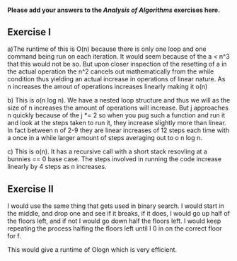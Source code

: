 #### Please add your answers to the ***Analysis of  Algorithms*** exercises here.

## Exercise I

a)The runtime of this is O(n) because there is only one loop and one command being run on each iteration.  It would seem because of the a < n^3 that this would not be so.  But upon closer inspection of the resetting of a in the actual operation the n^2 cancels out mathematically from the while condition thus yielding an actual increase in operations of linear nature.  As n increases the amout of operations increases linearly making it o(n)


b)
This is o(n log n).  We have a nested loop structure and thus we will as the size of n increases the amount of operations will increase.  But j approaches n quickly because of the j *= 2 so when you pug such a function and run it and look at the steps taken to run it, they increase slightly more than linear.  In fact between n of 2-9 they are linear increases of 12 steps each time with a once in a while larger amount of steps averaging out to o n log n. 

c)
This is o(n).  It has a recursive call with a short stack resovling at a bunnies == 0 base case. The steps involved in running the code increase linearly by 4 steps as n increases.

## Exercise II


I would use the same thing that gets used in binary search.  I would start in the middle, and drop one and see if it breaks, if it does, I would go up half of the floors left, and if not I would go down half the floors left.
I would keep repeating the process halfing the floors left until I 0 in on the correct floor for f.

This would give a runtime of Ologn which is very efficient.
